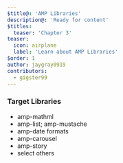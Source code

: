 ```yaml
---
$title@: 'AMP Libraries'
description@: 'Ready for content'
$titles:
  teaser: 'Chapter 3'
teaser:
  icon: airplane
  label: 'Learn about AMP Libraries'
$order: 1
author: jaygray0919
contributors:
  - gigster99
---
```


### Target Libraries

- amp-mathml
- amp-list; amp-mustache
- amp-date formats
- amp-carousel
- amp-story
- select others
